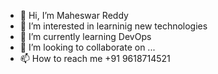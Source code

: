 - 👋 Hi, I’m Maheswar Reddy
- 👀 I’m interested in learninig new technologies
- 🌱 I’m currently learning DevOps
- 💞️ I’m looking to collaborate on ...
- 📫 How to reach me +91 9618714521

<!---
mahi-442/mahi-442 is a ✨ special ✨ repository because its `README.md` (this file) appears on your GitHub profile.
You can click the Preview link to take a look at your changes.
--->
